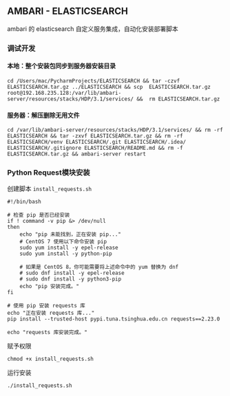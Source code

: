 ## AMBARI - ELASTICSEARCH

ambari 的 elasticsearch 自定义服务集成，自动化安装部署脚本

### 调试开发
#### 本地：整个安装包同步到服务器安装目录
```shell
cd /Users/mac/PycharmProjects/ELASTICSEARCH && tar -czvf ELASTICSEARCH.tar.gz ../ELASTICSEARCH && scp  ELASTICSEARCH.tar.gz root@192.168.235.128:/var/lib/ambari-server/resources/stacks/HDP/3.1/services/ &&  rm ELASTICSEARCH.tar.gz 
```

#### 服务器：解压删除无用文件
```shell
cd /var/lib/ambari-server/resources/stacks/HDP/3.1/services/ && rm -rf ELASTICSEARCH && tar -zxvf ELASTICSEARCH.tar.gz && rm -rf ELASTICSEARCH/venv ELASTICSEARCH/.git ELASTICSEARCH/.idea/ ELASTICSEARCH/.gitignore ELASTICSEARCH/README.md && rm -f ELASTICSEARCH.tar.gz && ambari-server restart
```

### Python Request模块安装
创建脚本 `install_requests.sh`
```shell
#!/bin/bash

# 检查 pip 是否已经安装
if ! command -v pip &> /dev/null
then
    echo "pip 未能找到，正在安装 pip..."
    # CentOS 7 使用以下命令安装 pip
    sudo yum install -y epel-release
    sudo yum install -y python-pip
    
    # 如果是 CentOS 8，你可能需要将上述命令中的 yum 替换为 dnf
    # sudo dnf install -y epel-release
    # sudo dnf install -y python3-pip    
    echo "pip 安装完成。"
fi

# 使用 pip 安装 requests 库
echo "正在安装 requests 库..."
pip install --trusted-host pypi.tuna.tsinghua.edu.cn requests==2.23.0

echo "requests 库安装完成。"
```
赋予权限
```shell
chmod +x install_requests.sh
```
运行安装
```shell
./install_requests.sh
```